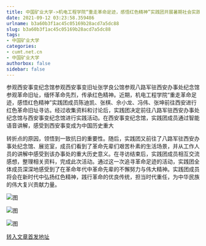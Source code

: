 ```yaml
---
title: 中国矿业大学->机电工程学院“重走革命足迹，感悟红色精神”实践团开展暑期社会实践活动 | cumt.net.cn
date: 2021-09-12 03:23:58.359486
urlname: b3a60b3f1ac45c05169b28acd7a5dc88
slug: b3a60b3f1ac45c05169b28acd7a5dc88
tags: 
- 中国矿业大学
categories:
- cumt.net.cn
- 中国矿业大学
authorbox: false
sidebar: false
---
```

参观西安事变纪念馆参观西安事变旧址张学良公馆参观八路军驻西安办事处纪念馆参观革命旧址，缅怀革命先烈，传承红色精神。近期，机电工程学院“重走革命足迹，感悟红色精神”实践团成员陈迪凯、张棋、佘小龙、冯伟、张坤前往西安进行红色革命旧址寻访。经过收集资料和讨论后，实践团决定前往八路军驻西安办事处纪念馆与西安事变纪念馆进行实践活动。在西安事变纪念馆，实践团成员通过智能语音讲解，感受到西安事变成为中国历史重大
<!--more-->
转折点的原因，领悟到一致抗日的重要性。随后，实践团又前往了八路军驻西安办事处纪念馆、展览室，成员们看到了革命先辈们艰苦朴素的生活场景，并从工作人员的讲解中感受到该办事处的重大历史意义。在寻访结束后，实践团成员相互交流感想，整理相关资料，完成此次活动。通过这一次追寻革命足迹的活动，实践团全体成员深深地感受到了在革命年代中革命先辈的不懈努力与伟大精神。实践团成员将会在新时代中弘扬红色精神，践行革命的优良传统，担当时代重任，为中华民族的伟大复兴贡献力量。

![图](http://xwzx.cumt.edu.cn/_upload/article/images/dd/5c/d52db80e49c18507203e500fba63/66fd7bbe-11a8-47a0-ad92-996b7e9ff5b3.jpg)

![图](http://xwzx.cumt.edu.cn/_upload/article/images/dd/5c/d52db80e49c18507203e500fba63/33b77387-7718-4e67-aab7-9a868eed9118.jpg)

![图](http://xwzx.cumt.edu.cn/_upload/article/images/dd/5c/d52db80e49c18507203e500fba63/20d6faad-f791-4d76-9f7b-e126355e6721.jpg)

[转入文章首发地址](http://xwzx.cumt.edu.cn/3e/04/c523a605700/page.htm)